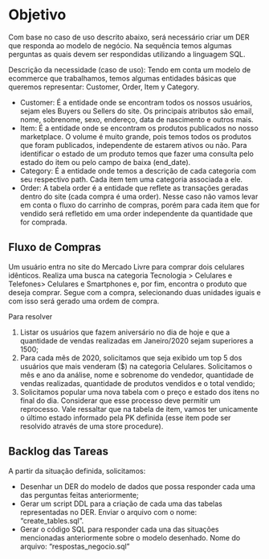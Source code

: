 # Objetivo

Com base no caso de uso descrito abaixo, será necessário criar um DER que responda ao
modelo de negócio. Na sequência temos algumas perguntas as quais devem ser
respondidas utilizando a linguagem SQL.

Descrição da necessidade (caso de uso): Tendo em conta um modelo de ecommerce que trabalhamos, temos algumas entidades
básicas que queremos representar: Customer, Order, Item y Category.

- Customer: É a entidade onde se encontram todos os nossos usuários, sejam eles
Buyers ou Sellers do site. Os principais atributos são email, nome, sobrenome, sexo,
endereço, data de nascimento e outros mais.
- Item: É a entidade onde se encontram os produtos publicados no nosso
marketplace. O volume é muito grande, pois temos todos os produtos que foram
publicados, independente de estarem ativos ou não. Para identificar o estado de um
produto temos que fazer uma consulta pelo estado do item ou pelo campo de baixa (end_date).
- Category: É a entidade onde temos a descrição de cada categoria com seu respectivo path.
Cada item tem uma categoria associada a ele.
- Order: A tabela order é a entidade que reflete as transações geradas dentro do site (cada compra é uma order).
Nesse caso não vamos levar em conta o fluxo do carrinho de compras, porém para cada item que for vendido será refletido
em uma order independente da quantidade que for comprada.

## Fluxo de Compras

Um usuário entra no site do Mercado Livre para comprar dois celulares idênticos. Realiza
uma busca na categoria Tecnologia > Celulares e Telefones> Celulares e Smartphones e,
por fim, encontra o produto que deseja comprar. Segue com a compra, selecionando duas
unidades iguais e com isso será gerado uma ordem de compra.

Para resolver

1. Listar os usuários que fazem aniversário no dia de hoje e que a quantidade de
vendas realizadas em Janeiro/2020 sejam superiores a 1500;
2. Para cada mês de 2020, solicitamos que seja exibido um top 5 dos usuários que
mais venderam ($) na categoria Celulares. Solicitamos o mês e ano da análise,
nome e sobrenome do vendedor, quantidade de vendas realizadas, quantidade de
produtos vendidos e o total vendido;
3. Solicitamos popular uma nova tabela com o preço e estado dos itens no final do dia.
Considerar que esse processo deve permitir um reprocesso. Vale ressaltar que na
tabela de item, vamos ter unicamente o último estado informado pela PK definida
(esse item pode ser resolvido através de uma store procedure).

## Backlog das Tareas

A partir da situação definida, solicitamos:

- Desenhar un DER do modelo de dados que possa responder cada uma das
perguntas feitas anteriormente;
- Gerar um script DDL para a criação de cada uma das tabelas representadas no
DER. Enviar o arquivo com o nome: “create_tables.sql”.
- Gerar o código SQL para responder cada una das situações mencionadas
anteriormente sobre o modelo desenhado. Nome do arquivo: “respostas_negocio.sql”
